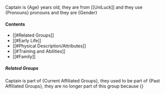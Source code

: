 Captain is {Age} years old, they are from [[UniLuck]] and they use {Pronouns} pronouns and they are {Gender}
#### Contents
- [[#Related Groups]]
- [[#Early Life]]
- [[#Physical Description/Attributes]]
- [[#Training and Abilities]]
- [[#Family]]

##### Related Groups
Captain is part of {Current Affiliated Groups}, they used to be part of {Past Affiliated Groups}, they are no longer part of this group because {}